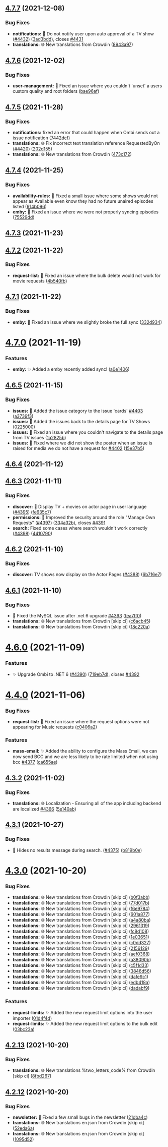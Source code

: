 ## [4.7.7](https://github.com/Ombi-app/Ombi/compare/v4.7.6...v4.7.7) (2021-12-08)


### Bug Fixes

* **notifications:** 🐛 Do not notify user upon auto approval of a TV show ([#4432](https://github.com/Ombi-app/Ombi/issues/4432)) ([3ad3bdd](https://github.com/Ombi-app/Ombi/commit/3ad3bddd8313d607ee2a39a51a92e61a3673082c)), closes [#4431](https://github.com/Ombi-app/Ombi/issues/4431)
* **translations:** 🌐 New translations from Crowdin  ([8943a97](https://github.com/Ombi-app/Ombi/commit/8943a978bf459eaeb496d50c61c4d1506c727366))



## [4.7.6](https://github.com/Ombi-app/Ombi/compare/v4.7.5...v4.7.6) (2021-12-02)


### Bug Fixes

* **user-management:** :bug: Fixed an issue where you couldn't 'unset' a users custom quality and root folders ([bae96af](https://github.com/Ombi-app/Ombi/commit/bae96af17f50a80ae3ade235a5ef68d5d2dc12ba))



## [4.7.5](https://github.com/Ombi-app/Ombi/compare/v4.7.4...v4.7.5) (2021-11-28)


### Bug Fixes

* **notifications:** fixed an error that could happen when Ombi sends out a issue notification ([7442dcf](https://github.com/Ombi-app/Ombi/commit/7442dcf59da5d2190cc3087b10402e85bcfcf83b))
* **translations:** 🌐 Fix incorrect text translation reference RequestedByOn ([#4420](https://github.com/Ombi-app/Ombi/issues/4420)) ([202d155](https://github.com/Ombi-app/Ombi/commit/202d155493c29a6ddd4c5507186bf376a28f4c1d))
* **translations:** 🌐 New translations from Crowdin  ([473c172](https://github.com/Ombi-app/Ombi/commit/473c1724922515fe376e0b2058ac391807c923f2))



## [4.7.4](https://github.com/Ombi-app/Ombi/compare/v4.7.3...v4.7.4) (2021-11-25)


### Bug Fixes

* **availability-rules:** :bug: Fixed a small issue where some shows would not appear as Available even know they had no future unaired episodes listed ([914b096](https://github.com/Ombi-app/Ombi/commit/914b096781c9b73292a533a010a5dd05ecfd0aac))
* **emby:** :bug: Fixed an issue where we were not properly syncing episodes ([75529dd](https://github.com/Ombi-app/Ombi/commit/75529dd972c5102f3c5234a2acf6fe664a1bcfad))



## [4.7.3](https://github.com/Ombi-app/Ombi/compare/v4.7.2...v4.7.3) (2021-11-23)



## [4.7.2](https://github.com/Ombi-app/Ombi/compare/v4.7.1...v4.7.2) (2021-11-22)


### Bug Fixes

* **request-list:** :bug: Fixed an issue where the bulk delete would not work for movie requests ([4b540fb](https://github.com/Ombi-app/Ombi/commit/4b540fb45bcc389664f0953159802288d005db9f))



## [4.7.1](https://github.com/Ombi-app/Ombi/compare/v4.7.0...v4.7.1) (2021-11-22)


### Bug Fixes

* **emby:** :bug: Fixed an issue where we slightly broke the full sync ([332d934](https://github.com/Ombi-app/Ombi/commit/332d9344d002a5ffd5aeac516c7441dcdec52248))



# [4.7.0](https://github.com/Ombi-app/Ombi/compare/v4.6.5...v4.7.0) (2021-11-19)


### Features

* **emby:** :sparkles: Added a emby recently added sync! ([a0e1406](https://github.com/Ombi-app/Ombi/commit/a0e14068f4bc457f8a4a565de71707a8f16c803c))



## [4.6.5](https://github.com/Ombi-app/Ombi/compare/v4.6.4...v4.6.5) (2021-11-15)


### Bug Fixes

* **issues:** :bug: Added the issue category to the issue 'cards' [#4403](https://github.com/Ombi-app/Ombi/issues/4403) ([a3739f3](https://github.com/Ombi-app/Ombi/commit/a3739f375c49f48e34da12f0a74e4e068f12ab40))
* **issues:** :bug: Added the issues back to the details page for TV Shows ([0225000](https://github.com/Ombi-app/Ombi/commit/02250000c08a253e57d8a0a855c2d30b8a1e5baa))
* **issues:** :bug: Fixed an issue where you couldn't navigate to the details page from TV issues ([1a2825b](https://github.com/Ombi-app/Ombi/commit/1a2825bf3839b891b16e1dde4030afe53efe090e))
* **issues:** :bug: Fixed where we did not show the poster when an issue is raised for media we do not have a request for [#4402](https://github.com/Ombi-app/Ombi/issues/4402) ([15e37b5](https://github.com/Ombi-app/Ombi/commit/15e37b532a83097dbdf1a9fea3eead7d0e211898))



## [4.6.4](https://github.com/Ombi-app/Ombi/compare/v4.6.3...v4.6.4) (2021-11-12)



## [4.6.3](https://github.com/Ombi-app/Ombi/compare/v4.6.2...v4.6.3) (2021-11-11)


### Bug Fixes

* **discover:** :bug: Display TV + movies on actor page in user language ([#4395](https://github.com/Ombi-app/Ombi/issues/4395)) ([fe635c7](https://github.com/Ombi-app/Ombi/commit/fe635c7106bc487ff879bdc8a73bab16cb389b97))
* **permissions:** :bug: Improved the security around the role "Manage Own Requests" ([#4397](https://github.com/Ombi-app/Ombi/issues/4397)) ([334a32b](https://github.com/Ombi-app/Ombi/commit/334a32bca42f90198d9b720d2bdb710a583be47f)), closes [#4391](https://github.com/Ombi-app/Ombi/issues/4391)
* **search:** Fixed some cases where search wouldn't work correctly ([#4398](https://github.com/Ombi-app/Ombi/issues/4398)) ([4410790](https://github.com/Ombi-app/Ombi/commit/4410790bc096826bc11554098f846e3acb59589a))



## [4.6.2](https://github.com/Ombi-app/Ombi/compare/v4.6.1...v4.6.2) (2021-11-10)


### Bug Fixes

* **discover:** TV shows now display on the Actor Pages ([#4388](https://github.com/Ombi-app/Ombi/issues/4388)) ([6b716e7](https://github.com/Ombi-app/Ombi/commit/6b716e722076e3d1e6bf2097c5263645d5ea9edf))



## [4.6.1](https://github.com/Ombi-app/Ombi/compare/v4.6.0...v4.6.1) (2021-11-10)


### Bug Fixes

* :bug: Fixed the MySQL issue after .net 6 upgrade [#4393](https://github.com/Ombi-app/Ombi/issues/4393) ([fea7ff0](https://github.com/Ombi-app/Ombi/commit/fea7ff05139e9ff50c8097fa5389b4ef9ad21a15))
* **translations:** 🌐 New translations from Crowdin [skip ci] ([c6acb45](https://github.com/Ombi-app/Ombi/commit/c6acb45f8d3f371c0b4024c4272849d0d0cc867f))
* **translations:** 🌐 New translations from Crowdin [skip ci] ([18c220a](https://github.com/Ombi-app/Ombi/commit/18c220a0cd0d19e45a07d0c319da2b9512778a8a))



# [4.6.0](https://github.com/Ombi-app/Ombi/compare/v4.4.0...v4.6.0) (2021-11-09)


### Features

* :sparkles: Upgrade Ombi to .NET 6 ([#4390](https://github.com/Ombi-app/Ombi/issues/4390)) ([719eb7d](https://github.com/Ombi-app/Ombi/commit/719eb7dbe37b3a72d264e2f670067518eef70694)), closes [#4392](https://github.com/Ombi-app/Ombi/issues/4392)



# [4.4.0](https://github.com/Ombi-app/Ombi/compare/v4.3.2...v4.4.0) (2021-11-06)


### Bug Fixes

* **request-list:** :bug: Fixed an issue where the request options were not appearing for Music requests ([c0406a2](https://github.com/Ombi-app/Ombi/commit/c0406a2ddebafb03d98ed25cdf7d89dc9a600c7d))


### Features

* **mass-email:** :sparkles: Added the ability to configure the Mass Email, we can now send BCC and we are less likely to be rate limited when not using bcc [#4377](https://github.com/Ombi-app/Ombi/issues/4377) ([ca655ae](https://github.com/Ombi-app/Ombi/commit/ca655ae57042dec44106a2f2ef5ba2e6f1019ee4))



## [4.3.2](https://github.com/Ombi-app/Ombi/compare/v4.3.1...v4.3.2) (2021-11-02)


### Bug Fixes

* **translations:** 🌐 Localization - Ensuring all of the app including backend are localized [#4366](https://github.com/Ombi-app/Ombi/issues/4366) ([5e140ab](https://github.com/Ombi-app/Ombi/commit/5e140ab6183b887a7665f5e870eb0bd05d487ace))



## [4.3.1](https://github.com/Ombi-app/Ombi/compare/v4.3.0...v4.3.1) (2021-10-27)


### Bug Fixes

* :bug: Hides no results message during search. ([#4375](https://github.com/Ombi-app/Ombi/issues/4375)) ([b819b0e](https://github.com/Ombi-app/Ombi/commit/b819b0e007e578bf3d8425f19591f87029c64d06))



# [4.3.0](https://github.com/Ombi-app/Ombi/compare/v4.2.13...v4.3.0) (2021-10-20)


### Bug Fixes

* **translations:** 🌐 New translations from Crowdin [skip ci] ([b0f3abb](https://github.com/Ombi-app/Ombi/commit/b0f3abb9ceebdbe5d6c20af98b7355df2999eb58))
* **translations:** 🌐 New translations from Crowdin [skip ci] ([77d017b](https://github.com/Ombi-app/Ombi/commit/77d017b3d8ffd1714a2f6efecc8c900d56d062e4))
* **translations:** 🌐 New translations from Crowdin [skip ci] ([f6e9784](https://github.com/Ombi-app/Ombi/commit/f6e9784367d3678d899ed79bef6caa52005b6661))
* **translations:** 🌐 New translations from Crowdin [skip ci] ([601a877](https://github.com/Ombi-app/Ombi/commit/601a87762a2ad393ee5fa2fe52052ceeeefb1bef))
* **translations:** 🌐 New translations from Crowdin [skip ci] ([a4a80ba](https://github.com/Ombi-app/Ombi/commit/a4a80ba4da49733a65e691003646c0f349bd4c5f))
* **translations:** 🌐 New translations from Crowdin [skip ci] ([2961319](https://github.com/Ombi-app/Ombi/commit/2961319f61e95b2871480152b86ddca3375576a1))
* **translations:** 🌐 New translations from Crowdin [skip ci] ([fc8d108](https://github.com/Ombi-app/Ombi/commit/fc8d108b660d53f499538328bfc271b05ac47d2b))
* **translations:** 🌐 New translations from Crowdin [skip ci] ([1e03651](https://github.com/Ombi-app/Ombi/commit/1e03651c3b0eb77e45f9f6c55d31ee672eacd51e))
* **translations:** 🌐 New translations from Crowdin [skip ci] ([c0dd327](https://github.com/Ombi-app/Ombi/commit/c0dd327426514e305a88750d7c3deb21c194108f))
* **translations:** 🌐 New translations from Crowdin [skip ci] ([2156129](https://github.com/Ombi-app/Ombi/commit/2156129f175335746f204bb123035c070f518e96))
* **translations:** 🌐 New translations from Crowdin [skip ci] ([aef0368](https://github.com/Ombi-app/Ombi/commit/aef0368de3aec306245bd1b16bc0de596a20d451))
* **translations:** 🌐 New translations from Crowdin [skip ci] ([a38090b](https://github.com/Ombi-app/Ombi/commit/a38090b8dde17d1d150af0bca2830ea45d013a0e))
* **translations:** 🌐 New translations from Crowdin [skip ci] ([c5f1d33](https://github.com/Ombi-app/Ombi/commit/c5f1d3355758a5c3648479d44e50397c7f6c1a9d))
* **translations:** 🌐 New translations from Crowdin [skip ci] ([3846d56](https://github.com/Ombi-app/Ombi/commit/3846d56a6e561a1b1dc65c385151d90fdd6217ee))
* **translations:** 🌐 New translations from Crowdin [skip ci] ([dafe9c1](https://github.com/Ombi-app/Ombi/commit/dafe9c1a19d84f00c13f0a51ba90927c24282926))
* **translations:** 🌐 New translations from Crowdin [skip ci] ([edb418a](https://github.com/Ombi-app/Ombi/commit/edb418a6f05887c68a0c24c48decc691996f97e4))
* **translations:** 🌐 New translations from Crowdin [skip ci] ([dadabf9](https://github.com/Ombi-app/Ombi/commit/dadabf93e1582a0c39321fd9bf3de3fb11e3f406))


### Features

* **request-limits:** :sparkles: Added the new request limit options into the user importer ([01d4f4d](https://github.com/Ombi-app/Ombi/commit/01d4f4d718fe85ac181dae52565fb1b427965b4f))
* **request-limits:** :sparkles: Added the new request limit options to the bulk edit ([03bc23a](https://github.com/Ombi-app/Ombi/commit/03bc23a74e4308aa6b4c6b25636edcdeb65c1f0e))



## [4.2.13](https://github.com/Ombi-app/Ombi/compare/v4.2.12...v4.2.13) (2021-10-20)


### Bug Fixes

* **translations:** 🌐 New translations %two_letters_code% from Crowdin [skip ci] ([8fbd267](https://github.com/Ombi-app/Ombi/commit/8fbd267b516ddaa80fd16c091bae532b860fbf45))



## [4.2.12](https://github.com/Ombi-app/Ombi/compare/v4.2.11...v4.2.12) (2021-10-20)


### Bug Fixes

* **newsletter:** :bug: Fixed a few small bugs in the newsletter ([21dba4c](https://github.com/Ombi-app/Ombi/commit/21dba4c524b98b9f2b883d97e7e13329425a8762))
* **translations:** 🌐 New translations en.json from Crowdin [skip ci] ([52eda6a](https://github.com/Ombi-app/Ombi/commit/52eda6ab917a73842bc02b0d8e0c442e564ca8f0))
* **translations:** 🌐 New translations en.json from Crowdin [skip ci] ([1095d52](https://github.com/Ombi-app/Ombi/commit/1095d524962648a1e427f0bcd8105fa734dd5b60))



